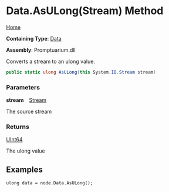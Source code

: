 # Data\.AsULong\(Stream\) Method

[Home](../../../README.md)

**Containing Type**: [Data](../README.md)

**Assembly**: Promptuarium\.dll

  
Converts a stream to an ulong value\.

```csharp
public static ulong AsULong(this System.IO.Stream stream)
```

### Parameters

**stream** &ensp; [Stream](https://docs.microsoft.com/en-us/dotnet/api/system.io.stream)

The source stream

### Returns

[UInt64](https://docs.microsoft.com/en-us/dotnet/api/system.uint64)

The ulong value

## Examples

```
ulong data = node.Data.AsULong();
```

